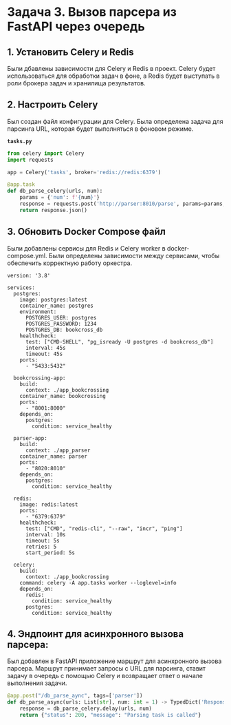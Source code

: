 # Задача 3. Вызов парсера из FastAPI через очередь

## 1. Установить Celery и Redis

Были дбавлены зависимости для Celery и Redis в проект. Celery будет использоваться для обработки задач в фоне, а Redis будет выступать в роли брокера задач и хранилища результатов.

## 2. Настроить Celery

Был создан файл конфигурации для Celery. Была определена задача для парсинга URL, которая будет выполняться в фоновом режиме.

**`tasks.py`**

```python
from celery import Celery
import requests

app = Celery('tasks', broker='redis://redis:6379')

@app.task
def db_parse_celery(urls, num):
    params = {'num': f'{num}'}
    response = requests.post('http://parser:8010/parse', params=params, json=urls)
    return response.json()
```

## 3. Обновить Docker Compose файл

Были добавлены сервисы для Redis и Celery worker в docker-compose.yml. Были определены зависимости между сервисами, чтобы обеспечить корректную работу оркестра.

```docker
version: '3.8'

services:
  postgres:
    image: postgres:latest
    container_name: postgres
    environment:
      POSTGRES_USER: postgres
      POSTGRES_PASSWORD: 1234
      POSTGRES_DB: bookcross_db
    healthcheck:
      test: ["CMD-SHELL", "pg_isready -U postgres -d bookcross_db"]
      interval: 45s
      timeout: 45s
    ports:
      - "5433:5432"

  bookcrossing-app:
    build: 
      context: ./app_bookcrossing
    container_name: bookcrossing
    ports:
      - "8001:8000"
    depends_on:
      postgres:
        condition: service_healthy

  parser-app:
    build: 
      context: ./app_parser
    container_name: parser
    ports:
      - "8020:8010"
    depends_on:
      postgres:
        condition: service_healthy

  redis:
    image: redis:latest
    ports:
      - "6379:6379"
    healthcheck:
      test: ["CMD", "redis-cli", "--raw", "incr", "ping"]
      interval: 10s
      timeout: 5s
      retries: 5
      start_period: 5s

  celery:
    build:
      context: ./app_bookcrossing
    command: celery -A app.tasks worker --loglevel=info
    depends_on:
      redis:
        condition: service_healthy
      postgres:
        condition: service_healthy
```

## 4. Эндпоинт для асинхронного вызова парсера:

Был добавлен в FastAPI приложение маршрут для асинхронного вызова парсера. Маршрут принимает запросы с URL для парсинга, ставит задачу в очередь с помощью Celery и возвращает ответ о начале выполнения задачи.

```python
@app.post("/db_parse_aync", tags=['parser'])
def db_parse_async(urls: List[str], num: int = 1) -> TypedDict('Response', {"status": int, "message": str}):
    response = db_parse_celery.delay(urls, num)
    return {"status": 200, "message": "Parsing task is called"}
```